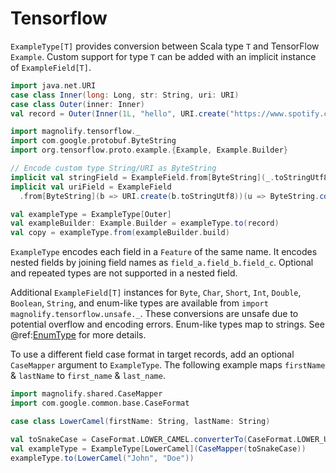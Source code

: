 # Tensorflow

`ExampleType[T]` provides conversion between Scala type `T` and TensorFlow `Example`. Custom support for type `T` can be added with an implicit instance of `ExampleField[T]`.

```scala
import java.net.URI
case class Inner(long: Long, str: String, uri: URI)
case class Outer(inner: Inner)
val record = Outer(Inner(1L, "hello", URI.create("https://www.spotify.com")))

import magnolify.tensorflow._
import com.google.protobuf.ByteString
import org.tensorflow.proto.example.{Example, Example.Builder}

// Encode custom type String/URI as ByteString
implicit val stringField = ExampleField.from[ByteString](_.toStringUtf8)(ByteString.copyFromUtf8)
implicit val uriField = ExampleField
  .from[ByteString](b => URI.create(b.toStringUtf8))(u => ByteString.copyFromUtf8(u.toString))

val exampleType = ExampleType[Outer]
val exampleBuilder: Example.Builder = exampleType.to(record)
val copy = exampleType.from(exampleBuilder.build)
```

`ExampleType` encodes each field in a `Feature` of the same name. It encodes nested fields by joining field names as `field_a.field_b.field_c`. Optional and repeated types are not supported in a nested field.

Additional `ExampleField[T]` instances for `Byte`, `Char`, `Short`, `Int`, `Double`, `Boolean`, `String`, and enum-like types are available from `import magnolify.tensorflow.unsafe._`. These conversions are unsafe due to potential overflow and encoding errors.  Enum-like types map to strings. See @ref:[EnumType](enums.md) for more details.

To use a different field case format in target records, add an optional `CaseMapper` argument to `ExampleType`. The following example maps `firstName` & `lastName` to `first_name` & `last_name`.

```scala
import magnolify.shared.CaseMapper
import com.google.common.base.CaseFormat

case class LowerCamel(firstName: String, lastName: String)

val toSnakeCase = CaseFormat.LOWER_CAMEL.converterTo(CaseFormat.LOWER_UNDERSCORE).convert _
val exampleType = ExampleType[LowerCamel](CaseMapper(toSnakeCase))
exampleType.to(LowerCamel("John", "Doe"))
```
